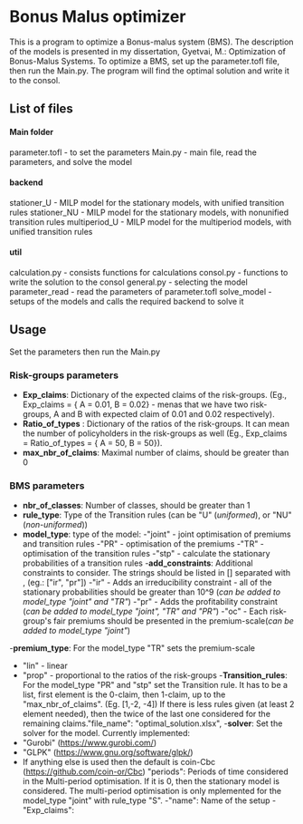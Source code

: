 # Bonus Malus optimizer

This is a program to optimize a Bonus-malus system (BMS). The description of the models is presented in my dissertation, Gyetvai, M.: Optimization of Bonus-Malus Systems.
To optimize a BMS, set up the parameter.tofl file, then run the Main.py. The program will find the optimal solution and write it to the consol. 


## List of files
#### Main folder
parameter.tofl - to set the parameters
Main.py - main file, read the parameters, and solve the model

#### backend 
stationer_U -  MILP model for the stationary models, with unified transition rules
stationer_NU - MILP model for the stationary models, with nonunified transition rules
multiperiod_U -  MILP model for the multiperiod models, with unified transition rules

#### util
calculation.py - consists functions for calculations
consol.py - functions to write the solution to the consol
general.py - selecting the model
parameter_read - read the parameters of parameter.tofl
solve_model - setups of the models and calls the required backend to solve it


## Usage
Set the parameters then run the Main.py

### Risk-groups parameters 
- **Exp_claims**: Dictionary of the expected claims of the risk-groups. (Eg., Exp_claims = { A = 0.01,  B = 0.02} - menas that we have two risk-groups, A and B with expected claim               of 0.01 and 0.02 respectively).
- **Ratio_of_types** :  Dictionary of the ratios of the risk-groups. It can mean the number of policyholders in the risk-groups as well (Eg., Exp_claims = Ratio_of_types =  { A = 50,  B = 50}).
- **max_nbr_of_claims**:  Maximal number of claims, should be greater than 0

### BMS parameters
- **nbr_of_classes**: Number of classes, should be greater than 1
- **rule_type**:  Type of the Transition rules (can be "U" (_uniformed_), or "NU" (_non-uniformed_))
- **model_type**: type of the model:
    -"joint" - joint optimisation of premiums and transition rules
    -"PR"    - optimisation of the premiums
    -"TR"    - optimisation of the transition rules
   -"stp"   - calculate the stationary probabilities of a transition rules
-**add_constraints**: Additional constraints to consider. The strings should be listed in [] separated with , (eg.: ["ir", "pr"])
    -"ir" - Adds an irreducibility constraint - all of the stationary probabilities should be greater than 10^9 (_can be added to model_type "joint" and "TR"_)
    -"pr" - Adds the profitability constraint (_can be added to model_type "joint", "TR" and "PR"_)
    -"oc" - Each risk-group's fair premiums should be presented in the premium-scale(_can be added to model_type "joint"_)

-**premium_type**: For the model_type "TR" sets the premium-scale
  - "lin"  - linear
  - "prop" - proportional to the ratios of the risk-groups
-**Transition_rules**:   For the model_type "PR" and "stp" set the Transition rule. It has to be a list, first element
is the 0-claim, then 1-claim, up to the "max_nbr_of_claims". (Eg. [1,-2, -4])
If there is less rules given (at least 2 element needed), then the twice of the last one considered
for the remaining claims."file_name": "optimal_solution.xlsx",
-**solver**: Set the solver for the model. Currently implemented:
- "Gurobi" (https://www.gurobi.com/)
- "GLPK" (https://www.gnu.org/software/glpk/)
- If anything else is used then the default is coin-Cbc (https://github.com/coin-or/Cbc)
"periods": Periods of time considered in the Multi-period optimisation. If it is 0, then the stationary model is considered.
The multi-period optimisation is only mplemented for the model_type "joint" with rule_type "S".
-"name": Name of the setup
-"Exp_claims": 


